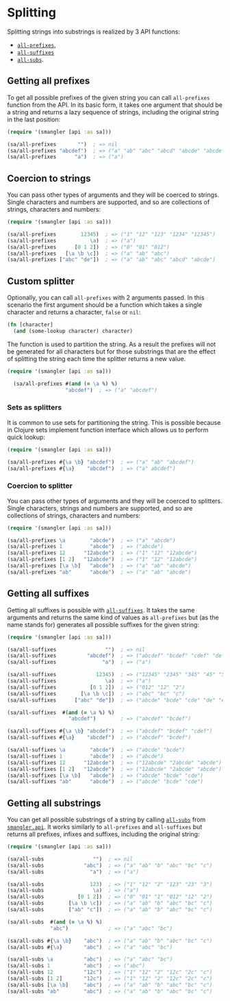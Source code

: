 # Splitting

Splitting strings into substrings is realized by 3 API functions:

* [`all-prefixes`][api-all-prefixes],
* [`all-suffixes`][api-all-suffixes]
* [`all-subs`][api-all-subs].

## Getting all prefixes

To get all possible prefixes of the given string you can call `all-prefixes` function
from the API. In its basic form, it takes one argument that should be a string and
returns a lazy sequence of strings, including the original string in the last
position:

```clojure
(require '(smangler [api :as sa]))

(sa/all-prefixes       "")  ; => nil
(sa/all-prefixes "abcdef")  ; => ("a" "ab" "abc" "abcd" "abcde" "abcdef")
(sa/all-prefixes      "a")  ; => ("a")
```

## Coercion to strings

You can pass other types of arguments and they will be coerced to strings. Single
characters and numbers are supported, and so are collections of strings, characters
and numbers:

```clojure
(require '(smangler [api :as sa]))

(sa/all-prefixes        12345)  ; => ("1" "12" "123" "1234" "12345")
(sa/all-prefixes           \a)  ; => ("a")
(sa/all-prefixes      [0 1 2])  ; => ("0" "01" "012")
(sa/all-prefixes   [\a \b \c])  ; => ("a" "ab" "abc")
(sa/all-prefixes ["abc" "de"])  ; => ("a" "ab" "abc" "abcd" "abcde")
```

## Custom splitter

Optionally, you can call `all-prefixes` with 2 arguments passed. In this scenario the
first argument should be a function which takes a single character and returns
a character, `false` or `nil`:

```clojure
(fn [character]
  (and (some-lookup character) character)
```

The function is used to partition the string. As a result the prefixes will not be
generated for all characters but for those substrings that are the effect of
splitting the string each time the splitter returns a new value.

```clojure
(require '(smangler [api :as sa]))

  (sa/all-prefixes #(and (= \a %) %)
                   "abcdef")  ; => ("a" "abcdef")
```

### Sets as splitters

It is common to use sets for partitioning the string. This is possible because in
Clojure sets implement function interface which allows us to perform quick lookup:

```clojure
(require '(smangler [api :as sa]))

(sa/all-prefixes #{\a \b} "abcdef")  ; => ("a" "ab" "abcdef")
(sa/all-prefixes #{\a}    "abcdef")  ; => ("a" abcdef")
```

### Coercion to splitter

You can pass other types of arguments and they will be coerced to splitters. Single
characters, strings and numbers are supported, and so are collections of strings,
characters and numbers:

```clojure
(require '(smangler [api :as sa]))

(sa/all-prefixes \a        "abcde")  ; => ("a" "abcde")
(sa/all-prefixes 1         "abcde")  ; => ("abcde")
(sa/all-prefixes 12      "12abcde")  ; => ("1" "12" "12abcde")
(sa/all-prefixes [1 2]   "12abcde")  ; => ("1" "12" "12abcde")
(sa/all-prefixes [\a \b]   "abcde")  ; => ("a" "ab" "abcde")
(sa/all-prefixes "ab"      "abcde")  ; => ("a" "ab" "abcde")
```

## Getting all suffixes

Getting all suffixes is possible with [`all-suffixes`][api-all-suffixes]. It takes
the same arguments and returns the same kind of values as `all-prefixes` but (as the
name stands for) generates all possible suffixes for the given string:

```clojure
(require '(smangler [api :as sa]))

(sa/all-suffixes                "")  ; => nil
(sa/all-suffixes          "abcdef")  ; => ("abcdef" "bcdef" "cdef" "def" "ef" "f")
(sa/all-suffixes               "a")  ; => ("a")

(sa/all-suffixes             12345)  ; => ("12345" "2345" "345" "45" "5")
(sa/all-suffixes                \a)  ; => ("a")
(sa/all-suffixes           [0 1 2])  ; => ("012" "12" "2")
(sa/all-suffixes        [\a \b \c])  ; => ("abc" "bc" "c")
(sa/all-suffixes      ["abc" "de"])  ; => ("abcde" "bcde" "cde" "de" "e")

(sa/all-suffixes  #(and (= \a %) %)
                    "abcdef")        ; => ("abcdef" "bcdef")

(sa/all-suffixes #{\a \b} "abcdef")  ; => ("abcdef" "bcdef" "cdef")
(sa/all-suffixes #{\a}    "abcdef")  ; => ("abcdef" "bcdef")

(sa/all-suffixes \a        "abcde")  ; => ("abcde" "bcde")
(sa/all-suffixes 1         "abcde")  ; => ("abcde")
(sa/all-suffixes 12      "12abcde")  ; => ("12abcde" "2abcde" "abcde")
(sa/all-suffixes [1 2]   "12abcde")  ; => ("12abcde" "2abcde" "abcde")
(sa/all-suffixes [\a \b]   "abcde")  ; => ("abcde" "bcde" "cde")
(sa/all-suffixes "ab"      "abcde")  ; => ("abcde" "bcde" "cde")
```

## Getting all substrings

You can get all possible substrings of a string by calling [`all-subs`][api-all-subs]
from [`smangler.api`][api]. It works similarly to `all-prefixes` and `all-suffixes`
but returns all prefixes, infixes and suffixes, including the original string:

```clojure
(require '(smangler [api :as sa]))

(sa/all-subs                "")  ; => nil
(sa/all-subs             "abc")  ; => ("a" "ab" "b" "abc" "bc" "c")
(sa/all-subs               "a")  ; => ("a")

(sa/all-subs               123)  ; => ("1" "12" "2" "123" "23" "3")
(sa/all-subs                \a)  ; => ("a")
(sa/all-subs           [0 1 2])  ; => ("0" "01" "1" "012" "12" "2")
(sa/all-subs        [\a \b \c])  ; => ("a" "ab" "b" "abc" "bc" "c")
(sa/all-subs        ["ab" "c"])  ; => ("a" "ab" "b" "abc" "bc" "c")

(sa/all-subs  #(and (= \a %) %)
              "abc")             ; => ("a" "abc" "bc")

(sa/all-subs #{\a \b}    "abc")  ; => ("a" "ab" "b" "abc" "bc" "c")
(sa/all-subs #{\a}       "abc")  ; => ("a" "abc" "bc")

(sa/all-subs \a          "abc")  ; => ("a" "abc" "bc")
(sa/all-subs 1           "abc")  ; => ("abc")
(sa/all-subs 12          "12c")  ; => ("1" "12" "2" "12c" "2c" "c")
(sa/all-subs [1 2]       "12c")  ; => ("1" "12" "2" "12c" "2c" "c")
(sa/all-subs [\a \b]     "abc")  ; => ("a" "ab" "b" "abc" "bc" "c")
(sa/all-subs "ab"        "abc")  ; => ("a" "ab" "b" "abc" "bc" "c")
```


[api]:                          smangler.api.html
[core]:                         smangler.core.html
[api-all-suffixes]:             smangler.api.html#var-all-suffixes
[api-all-prefixes]:             smangler.api.html#var-all-prefixes
[api-all-subs]:                 smangler.api.html#var-all-subs
[api-trim-both]:                smangler.api.html#var-trim-both
[api-trim-both-seq]:            smangler.api.html#var-trim-both-seq
[api-trim-both-once]:           smangler.api.html#var-trim-both-once
[api-trim-both-once-with-orig]: smangler.api.html#var-trim-both-once-with-orig
[core-trim-both]:               smangler.core.html#var-trim-both
[core-trim-both-once]:          smangler.core.html#var-trim-both-once
